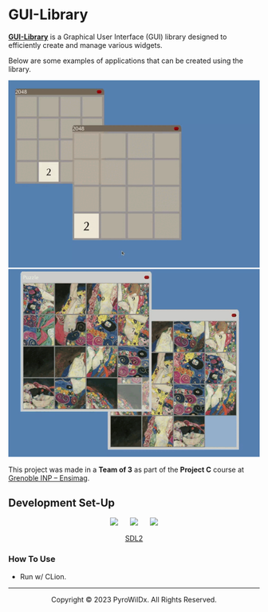 # GUI-Library

[**GUI-Library**](https://github.com/PyroWilDx/GUI-Library/) is a Graphical User Interface (GUI) library designed to efficiently create and manage various widgets.

Below are some examples of applications that can be created using the library.

<img src=".readme/Video1.gif" width="600">

<img src=".readme/Video2.gif" width="600">

This project was made in a **Team of 3** as part of the **Project C** course at [Grenoble INP &ndash; Ensimag](https://ensimag.grenoble-inp.fr/).

## Development Set-Up

<div align="center">

[<img src="https://cdn.jsdelivr.net/gh/devicons/devicon@latest/icons/c/c-original.svg" width="60"/>](https://www.open-std.org/jtc1/sc22/wg14/)
&nbsp;&nbsp;&nbsp;&nbsp;
[<img src="https://cdn.jsdelivr.net/gh/devicons/devicon@latest/icons/clion/clion-original.svg" width="60"/>](https://www.jetbrains.com/clion/)
&nbsp;&nbsp;&nbsp;&nbsp;
[<img src="https://cdn.jsdelivr.net/gh/devicons/devicon@latest/icons/linux/linux-original.svg" width="60"/>](https://www.linux.org/)

[SDL2](https://www.libsdl.org/)

</div>

### How To Use

- Run w/ CLion.

---

<div align="center">
  Copyright &#169; 2023 PyroWilDx. All Rights Reserved.
</div>
